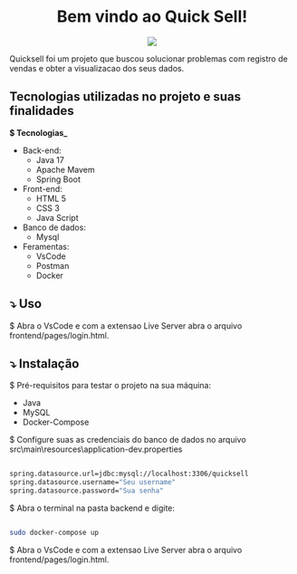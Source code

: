 <h1 align="center">Bem vindo ao Quick Sell!</h1>
<p align="center">
<img src=https://github.com/JoaoReis-code/quicksell/assets/112270415/fde3d092-6aa2-4ed0-b48f-3e4334909639>
</p>
<p display="inline-block">
 
</p>

Quicksell foi um projeto que buscou solucionar problemas com registro de vendas e obter a visualizacao dos seus dados.

## Tecnologias utilizadas no projeto e suas finalidades

**$ Tecnologias_**
- Back-end:
   - Java 17
   - Apache Mavem
   - Spring Boot
- Front-end:
   - HTML 5
   - CSS 3
   - Java Script
- Banco de dados:
   - Mysql
- Feramentas:
   - VsCode
   - Postman
   - Docker

## ⤵ Uso
$ Abra o VsCode e com a extensao Live Server abra o arquivo frontend/pages/login.html.

## ⤵ Instalação
$ Pré-requisitos para testar o projeto na sua máquina:
  - Java
  - MySQL
  - Docker-Compose

$ Configure suas as credenciais do banco de dados no arquivo src\main\resources\application-dev.properties

```sh

spring.datasource.url=jdbc:mysql://localhost:3306/quicksell
spring.datasource.username="Seu username"
spring.datasource.password="Sua senha"

```

$ Abra o terminal na pasta backend e digite:
 
```sh

sudo docker-compose up

```

$ Abra o VsCode e com a extensao Live Server abra o arquivo frontend/pages/login.html.
